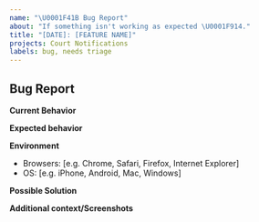 ```yaml
---
name: "\U0001F41B Bug Report"
about: "If something isn't working as expected \U0001F914."
title: "[DATE]: [FEATURE NAME]"
projects: Court Notifications
labels: bug, needs triage
---
```


## Bug Report

**Current Behavior**
<!-- A clear and concise description of the behavior. -->

**Expected behavior**
<!-- A clear and concise description of what you expected to happen (or code). -->

**Environment**
- Browsers: [e.g. Chrome, Safari, Firefox, Internet Explorer]
- OS: [e.g. iPhone, Android, Mac, Windows]

**Possible Solution**
<!--- Only if you have suggestions on a fix for the bug -->

**Additional context/Screenshots**
<!-- Add any other context about the problem here. If applicable, add screenshots to help explain. -->
